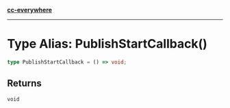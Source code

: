 [**cc-everywhere**](../../../../../index.md)

***

# Type Alias: PublishStartCallback()

```ts
type PublishStartCallback = () => void;
```

## Returns

`void`
